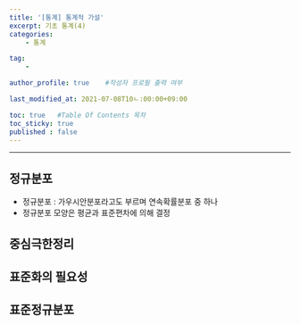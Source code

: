 ```yaml
---
title: '[통계] 통계적 가설'
excerpt: 기초 통계(4)
categories:
    - 통계

tag:
    - 

author_profile: true    #작성자 프로필 출력 여부

last_modified_at: 2021-07-08T10ㄴ:00:00+09:00

toc: true   #Table Of Contents 목차 
toc_sticky: true
published : false
---
```


---

## 정규분포
- 정규분포 : 가우시안분포라고도 부르며 연속확률분포 중 하나
- 정규분포 모양은 평균과 표준편차에 의해 결정

## 중심극한정리


## 표준화의 필요성


## 표준정규분포